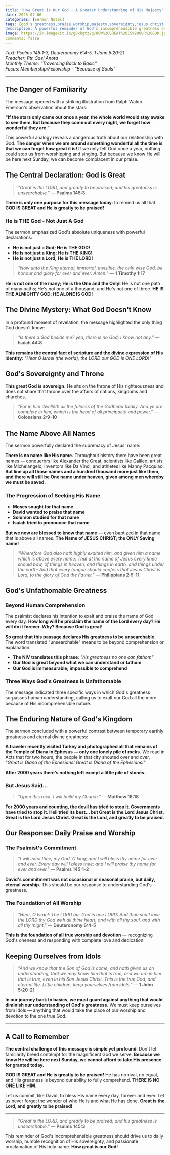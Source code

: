 ```yaml
---
title: "How Great is Our God - A Greater Understanding of His Majesty"
date: 2025-07-06
categories: [Sermon Notes]
tags: [god's greatness,praise,worship,majesty,sovereignty,jesus christ,divine nature,back to basics,biblical truth]
description: A powerful reminder of God's incomprehensible greatness and our call to daily praise His holy name, emphasizing His uniqueness and sovereignty over all creation.
image: https://ik.imagekit.io/g0xkgtz2g/HOW%20GREAT%20IS%20OUR%20GOD.jpg?updatedAt=1752045523164
comments: false
---
```


_Text: Psalms 145:1-3, Deuteronomy 6:4-5, 1 John 5:20-21_<br>
_Preacher: Ptr. Sael Anota_<br>
_Monthly Theme: "Traversing Back to Basic"_  
_Focus: Membership/Fellowship - "Because of Souls"_ 

---

## The Danger of Familiarity

The message opened with a striking illustration from Ralph Waldo Emerson's observation about the stars:

**"If the stars only came out once a year, the whole world would stay awake to see them. But because they come out every night, we forget how wonderful they are."**

This powerful analogy reveals a dangerous truth about our relationship with God. **The danger when we are around something wonderful all the time is that we can forget how great it is!** If we only felt God once a year, nothing could stop us from worshipping and singing. But because we know He will be here next Sunday, we can become complacent in our praise.

## The Central Declaration: God is Great

> *"Great is the LORD, and greatly to be praised; and his greatness is unsearchable."* — **Psalms 145:3**

**There is only one purpose for this message today**: to remind us all that **GOD IS GREAT and He is greatly to be praised!**

### He is THE God - Not Just A God

The sermon emphasized God's absolute uniqueness with powerful declarations:

- **He is not just a God; He is THE GOD!**
- **He is not just a King; He is THE KING!**
- **He is not just a Lord; He is THE LORD!**

> *"Now unto the King eternal, immortal, invisible, the only wise God, be honour and glory for ever and ever. Amen."* — **1 Timothy 1:17**

**He is not one of the many; He is the One and the Only!** He is not one path of many paths; He's not one of a thousand; and He's not one of three. **HE IS THE ALMIGHTY GOD; HE ALONE IS GOD!**

## The Divine Mystery: What God Doesn't Know

In a profound moment of revelation, the message highlighted the only thing God doesn't know:

> *"Is there a God beside me? yea, there is no God; I know not any."* — **Isaiah 44:8**

**This remains the central fact of scripture and the divine expression of His identity**: *"Hear O Israel (the world), the LORD our GOD is ONE LORD!"*

## God's Sovereignty and Throne

**This great God is sovereign.** He sits on the throne of His righteousness and does not share that throne over the affairs of nations, kingdoms and churches.

> *"For in him dwelleth all the fulness of the Godhead bodily. And ye are complete in him, which is the head of all principality and power."* — **Colossians 2:9-10**

## The Name Above All Names

The sermon powerfully declared the supremacy of Jesus' name:

**There is no name like His name.** Throughout history there have been great names — conquerors like Alexander the Great, scientists like Galileo, artists like Michelangelo, inventors like Da Vinci, and athletes like Manny Pacquiao. **But line up all those names and a hundred thousand more just like them, and there will still be One name under heaven, given among men whereby we must be saved.**

### The Progression of Seeking His Name

- **Moses sought for that name**
- **David wanted to praise that name**
- **Solomon studied for that name**
- **Isaiah tried to pronounce that name**

**But we now are blessed to know that name** — even baptized in that name that is above all names. **The Name of JESUS CHRIST; the ONLY Saving name!**

> *"Wherefore God also hath highly exalted him, and given him a name which is above every name: That at the name of Jesus every knee should bow, of things in heaven, and things in earth, and things under the earth; And that every tongue should confess that Jesus Christ is Lord, to the glory of God the Father."* — **Philippians 2:9-11**

## God's Unfathomable Greatness

### Beyond Human Comprehension

The psalmist declares his intention to exalt and praise the name of God every day. **How long will he proclaim the name of the Lord every day? He will do it forever. Why? Because God is great!**

**So great that this passage declares His greatness to be unsearchable.** The word translated "unsearchable" means to be beyond comprehension or explanation.

- **The NIV translates this phrase**: *"his greatness no one can fathom"*
- **Our God is great beyond what we can understand or fathom**
- **Our God is immeasurable; impossible to comprehend**

### Three Ways God's Greatness is Unfathomable

The message indicated three specific ways in which God's greatness surpasses human understanding, calling us to exalt our God all the more because of His incomprehensible nature.

## The Enduring Nature of God's Kingdom

The sermon concluded with a powerful contrast between temporary earthly greatness and eternal divine greatness:

**A traveler recently visited Turkey and photographed all that remains of the Temple of Diana in Ephesus — only one lonely pile of rocks.** We read in Acts that for two hours, the people in that city shouted over and over, *"Great is Diana of the Ephesians! Great is Diana of the Ephesians!"*

**After 2000 years there's nothing left except a little pile of stones.**

### But Jesus Said...

> *"Upon this rock, I will build my Church."* — **Matthew 16:18**

**For 2000 years and counting, the devil has tried to stop it. Governments have tried to stop it. Hell tried its best... but Great is the Lord Jesus Christ. Great is the Lord Jesus Christ. Great is the Lord, and greatly to be praised.**

## Our Response: Daily Praise and Worship

### The Psalmist's Commitment

> *"I will extol thee, my God, O king; and I will bless thy name for ever and ever. Every day will I bless thee; and I will praise thy name for ever and ever."* — **Psalms 145:1-2**

**David's commitment was not occasional or seasonal praise, but daily, eternal worship.** This should be our response to understanding God's greatness.

### The Foundation of All Worship

> *"Hear, O Israel: The LORD our God is one LORD: And thou shalt love the LORD thy God with all thine heart, and with all thy soul, and with all thy might."* — **Deuteronomy 6:4-5**

**This is the foundation of all true worship and devotion** — recognizing God's oneness and responding with complete love and dedication.

## Keeping Ourselves from Idols

> *"And we know that the Son of God is come, and hath given us an understanding, that we may know him that is true, and we are in him that is true, even in his Son Jesus Christ. This is the true God, and eternal life. Little children, keep yourselves from idols."* — **1 John 5:20-21**

**In our journey back to basics, we must guard against anything that would diminish our understanding of God's greatness.** We must keep ourselves from idols — anything that would take the place of our worship and devotion to the one true God.

---

## A Call to Remember

**The central challenge of this message is simple yet profound**: Don't let familiarity breed contempt for the magnificent God we serve. **Because we know He will be here next Sunday, we cannot afford to take His presence for granted today.**

**GOD IS GREAT and He is greatly to be praised!** He has no rival, no equal, and His greatness is beyond our ability to fully comprehend. **THERE IS NO ONE LIKE HIM.**

Let us commit, like David, to bless His name every day, forever and ever. Let us never forget the wonder of who He is and what He has done. **Great is the Lord, and greatly to be praised!**

---

> *"Great is the LORD, and greatly to be praised; and his greatness is unsearchable."* — **Psalms 145:3**

This reminder of God's incomprehensible greatness should drive us to daily worship, humble recognition of His sovereignty, and passionate proclamation of His holy name. **How great is our God!**